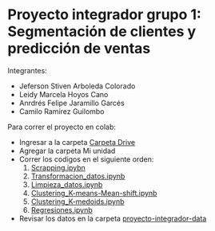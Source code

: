# Proyecto integrador grupo 1: Segmentación de clientes y predicción de ventas
Integrantes: 
- Jeferson Stiven Arboleda Colorado
- Leidy Marcela Hoyos Cano
- Anrdrés Felipe Jaramillo Garcés
- Camilo  Ramírez Guilombo

Para correr el proyecto en colab:
- Ingresar a la carpeta [Carpeta Drive](https://drive.google.com/drive/folders/126-JU3vvxi6Mz9W2LrVHR5UtKoLfpY7S?usp=sharing)
-  Agregar la carpeta Mi unidad
-  Correr los codigos en el siguiente orden: 
    1. [Scrapping.ipybn](https://colab.research.google.com/drive/1YtpK1HlCrH0ey0d8UC6OXUUz8Wgg6A3R?usp=sharing)
    2. [Transformacion_datos.ipynb](https://colab.research.google.com/drive/1_qoVqYrqVxP5JkdGH2pUkCoXq-UVUnCs?usp=sharing)
    3. [Limpieza_datos.ipynb](https://colab.research.google.com/drive/1dXuZMV0HQ_LjI9gGo6KbmkEMxYTFWz57?usp=sharing)
    4. [Clustering_K-means-Mean-shift.ipynb](https://colab.research.google.com/drive/1uCpPqGQGenTl5t8egdIWOokHO0QleP81?usp=sharing)
    5. [Clustering_K-medoids.ipynb](https://colab.research.google.com/drive/1c1d1SCK5gk-hoNU1mqGDOZCD5NymEF8k)
    6. [Regresiones.ipynb](https://colab.research.google.com/drive/11lih05vdJOe5QA2zkgjvwA8wQdDYakcf?usp=sharing)
- Revisar los datos en la carpeta [proyecto-integrador-data](https://drive.google.com/drive/folders/17iu1V0Y_pVUyww-RjVQoG1XtPVl-miY2?usp=sharing)
